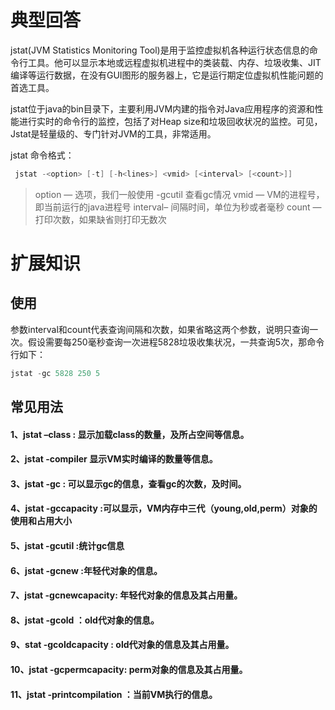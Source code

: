 # 典型回答

jstat(JVM Statistics Monitoring Tool)是用于监控虚拟机各种运行状态信息的命令行工具。他可以显示本地或远程虚拟机进程中的类装载、内存、垃圾收集、JIT编译等运行数据，在没有GUI图形的服务器上，它是运行期定位虚拟机性能问题的首选工具。

jstat位于java的bin目录下，主要利用JVM内建的指令对Java应用程序的资源和性能进行实时的命令行的监控，包括了对Heap size和垃圾回收状况的监控。可见，Jstat是轻量级的、专门针对JVM的工具，非常适用。

jstat 命令格式：

```c
 jstat -<option> [-t] [-h<lines>] <vmid> [<interval> [<count>]]
```

> option — 选项，我们一般使用 -gcutil 查看gc情况
> vmid — VM的进程号，即当前运行的java进程号
> interval– 间隔时间，单位为秒或者毫秒
> count — 打印次数，如果缺省则打印无数次


# 扩展知识

## 使用

参数interval和count代表查询间隔和次数，如果省略这两个参数，说明只查询一次。假设需要每250毫秒查询一次进程5828垃圾收集状况，一共查询5次，那命令行如下：

```c
jstat -gc 5828 250 5
```

## 常见用法
#### 1、jstat –class<pid> : 显示加载class的数量，及所占空间等信息。
#### 2、jstat -compiler <pid>显示VM实时编译的数量等信息。
#### 3、jstat -gc <pid>: 可以显示gc的信息，查看gc的次数，及时间。
#### 4、jstat -gccapacity <pid>:可以显示，VM内存中三代（young,old,perm）对象的使用和占用大小
#### 5、jstat -gcutil <pid>:统计gc信息
#### 6、jstat -gcnew <pid>:年轻代对象的信息。
#### 7、jstat -gcnewcapacity<pid>: 年轻代对象的信息及其占用量。
#### 8、jstat -gcold <pid>：old代对象的信息。
#### 9、stat -gcoldcapacity <pid>: old代对象的信息及其占用量。
#### 10、jstat -gcpermcapacity<pid>: perm对象的信息及其占用量。
#### 11、jstat -printcompilation <pid>：当前VM执行的信息。
